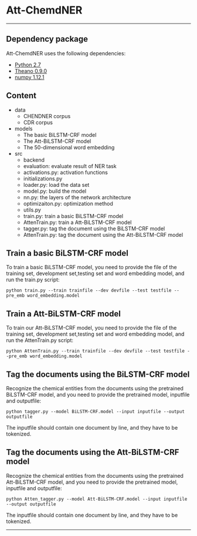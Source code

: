 # Att-ChemdNER
***
## Dependency package

Att-ChemdNER uses the following dependencies:

- [Python 2.7](https://www.python.org/)
- [Theano 0.9.0](http://www.deeplearning.net/software/theano/)
- [numpy 1.12.1](http://www.numpy.org/)


## Content
- data
	- CHENDNER corpus
	- CDR corpus
- models
	- The basic BiLSTM-CRF model
	- The Att-BiLSTM-CRF model
	- The 50-dimensional word embedding
- src
	- backend
	- evaluation: evaluate result of NER task
	- activations.py: activation functions
	- initializations.py
	- loader.py: load the data set
	- model.py: build the model
	- nn.py: the layers of the network architecture
	- optimizaiton.py: optimization method
	- utils.py
	- train.py: train a basic BiLSTM-CRF model
	- AttenTrain.py: train a Att-BiLSTM-CRF model
	- tagger.py: tag the document using the BiLSTM-CRF model
	- AttenTrain.py: tag the document using the Att-BiLSTM-CRF model

## Train a basic BiLSTM-CRF model
To train a basic BiLSTM-CRF model, you need to provide the file of the training set, development set,testing set and word embedding model, and run the train.py script:

```
python train.py --train trainfile --dev devfile --test testfile --pre_emb word_embedding.model 
```
## Train a Att-BiLSTM-CRF model
To train our Att-BiLSTM-CRF model, you need to provide the file of the training set, development set,testing set and word embedding model, and run the AttenTrain.py script:

```
python AttenTrain.py --train trainfile --dev devfile --test testfile --pre_emb word_embedding.model 
```
## Tag the documents using the BiLSTM-CRF model
Recognize the chemical entities from the documents using the pretrained BiLSTM-CRF model, and you need to provide the pretrained model, inputfile and outputfile:

```
python tagger.py --model BiLSTM-CRF.model --input inputfile --output outputfile
```
The inputfile should contain one document by line, and they have to be tokenized.

## Tag the documents using the Att-BiLSTM-CRF model
Recognize the chemical entities from the documents using the pretrained Att-BiLSTM-CRF model, and you need to provide the pretrained model, inputfile and outputfile:

```
python Atten_tagger.py --model Att-BiLSTM-CRF.model --input inputfile --output outputfile
```

The inputfile should contain one document by line, and they have to be tokenized.


***

